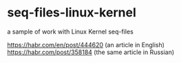 # seq-files-linux-kernel
a sample of work with Linux Kernel seq-files

https://habr.com/en/post/444620 (an article in English)
https://habr.com/post/358184 (the same article in Russian)
